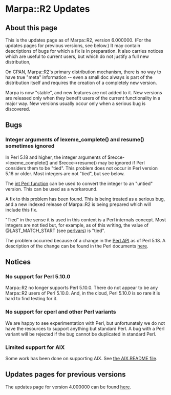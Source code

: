 <!--
Copyright 2022 Jeffrey Kegler
This file is part of Marpa::R2.  Marpa::R2 is free software: you can
redistribute it and/or modify it under the terms of the GNU Lesser
General Public License as published by the Free Software Foundation,
either version 3 of the License, or (at your option) any later version.

Marpa::R2 is distributed in the hope that it will be useful,
but WITHOUT ANY WARRANTY; without even the implied warranty of
MERCHANTABILITY or FITNESS FOR A PARTICULAR PURPOSE.  See the GNU
Lesser General Public License for more details.

You should have received a copy of the GNU Lesser
General Public License along with Marpa::R2.  If not, see
http://www.gnu.org/licenses/.
-->

# Marpa::R2 Updates

## About this page

This is the updates page as of Marpa::R2,
version 6.000000.
(For the updates pages for previous versions, see below.)
It may contain descriptions of bugs for which a fix
is in preparation.
It also carries notices which are useful to current users,
but which do not justify a full new distribution,

On CPAN, Marpa::R2's primary distribution mechanism,
there is no way to have true "meta" information --
even a small doc always is part of the distribution itself
and requires the creation of a completely new version.

Marpa is now "stable", and new features are not added to it.
New versions are released only when they benefit users
of the current functionality in a major way.
New versions usually occur only when a serious
bug is discovered.

## Bugs

### Integer arguments of lexeme_complete() and resume() sometimes ignored

In Perl 5.18 and higher, the integer arguments of
$recce->lexeme_complete() and $recce->resume() may be ignored if Perl
considers them to be "tied".
This problem does not occur in Perl version 5.16 or older.
Most integers are not "tied", but see below.

The
[int Perl function](https://perldoc.perl.org/functions/int.html)
can be used to convert the integer to an
"untied" version.
This can be used as a workaround.

A fix to this problem has been found.
This is being treated as a serious bug,
and a new indexed release of Marpa::R2 is being prepared which
will include this fix.

"Tied" in the sense it is used in this context
is a Perl internals concept.
Most integers are not tied but,
for example, as of this writing,
the value of @LAST_MATCH_START
(see
[perlvars](https://perldoc.perl.org/perlvar.html#Variables-related-to-regular-expressions))
is "tied".

The problem occurred because of a change in the
[Perl API](https://perldoc.perl.org/perlapi.html)
as of Perl 5.18.
A description of the change can be found in the Perl
documents
[here](https://perldoc.perl.org/perlguts.html#What's-Really-Stored-in-an-SV%3f).

## Notices

### No support for Perl 5.10.0

Marpa::R2 no longer supports Perl 5.10.0.
There do not appear to be any Marpa::R2 users
of Perl 5.10.0.
And, in the cloud,
Perl 5.10.0 is so rare it is hard to find testing for it.

### No support for cperl and other Perl variants

We are happy to see experimentation with Perl,
but unfortunately we do not have
the resources to support anything but standard Perl.
A bug with a Perl variant will be rejected
if the bug cannot be duplicated in standard Perl.

### Limited support for AIX

Some work has been done on supporting AIX.  See
[the AIX.README file](https://github.com/jeffreykegler/Marpa--R2/blob/master/AIX.README).

## Updates pages for previous versions

The updates page for version 4.000000 can be found
[here](https://github.com/jeffreykegler/Marpa--R2/blob/f2a676b760de8fd0e41669806744503253d76bd6/UPDATES.md).
